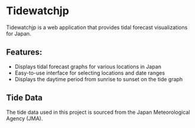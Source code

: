 # Tidewatchjp
Tidewatchjp is a web application that provides tidal forecast visualizations for Japan.

## Features:
- Displays tidal forecast graphs for various locations in Japan
- Easy-to-use interface for selecting locations and date ranges
- Displays the daytime period from sunrise to sunset on the tide graph

## Tide Data
The tide data used in this project is sourced from the Japan Meteorological Agency (JMA).
